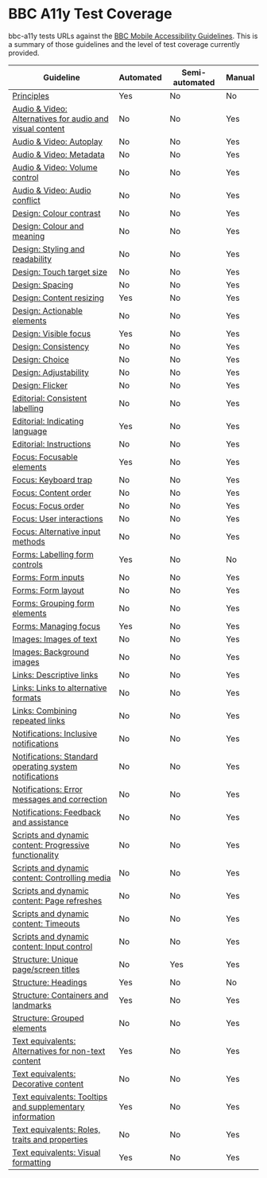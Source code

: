 # BBC A11y Test Coverage

bbc-a11y tests URLs against the
[BBC Mobile Accessibility Guidelines](http://www.bbc.co.uk/guidelines/futuremedia/accessibility/mobile). This is
a summary of those guidelines and the level of test coverage currently provided.

| Guideline                                                                                                                                                                              | Automated | Semi-automated | Manual |
| -------------------------------------------------------------------------------------------------------------------------------------------------------------------------------------- | --------- | -------------- | ------ |
| [Principles](http://www.bbc.co.uk/guidelines/futuremedia/accessibility/mobile/principles)                                                                                              | Yes       | No             | No     |
| [Audio & Video: Alternatives for audio and visual content](http://www.bbc.co.uk/guidelines/futuremedia/accessibility/mobile/audio-and-video/alternatives-for-audio-and-visual-content) | No        | No             | Yes    |
| [Audio & Video: Autoplay](http://www.bbc.co.uk/guidelines/futuremedia/accessibility/mobile/audio-and-video/autoplay)                                                                   | No        | No             | Yes    |
| [Audio & Video: Metadata](http://www.bbc.co.uk/guidelines/futuremedia/accessibility/mobile/audio-and-video/metadata)                                                                   | No        | No             | Yes    |
| [Audio & Video: Volume control](http://www.bbc.co.uk/guidelines/futuremedia/accessibility/mobile/audio-and-video/volume-control)                                                       | No        | No             | Yes    |
| [Audio & Video: Audio conflict](http://www.bbc.co.uk/guidelines/futuremedia/accessibility/mobile/audio-and-video/audio-conflict)                                                       | No        | No             | Yes    |
| [Design: Colour contrast](http://www.bbc.co.uk/guidelines/futuremedia/accessibility/mobile/design/colour-contrast)                                                                     | No        | No             | Yes    |
| [Design: Colour and meaning](http://www.bbc.co.uk/guidelines/futuremedia/accessibility/mobile/design/colour-and-meaning)                                                               | No        | No             | Yes    |
| [Design: Styling and readability](http://www.bbc.co.uk/guidelines/futuremedia/accessibility/mobile/design/styling-and-readability)                                                     | No        | No             | Yes    |
| [Design: Touch target size](http://www.bbc.co.uk/guidelines/futuremedia/accessibility/mobile/design/touch-target-size)                                                                 | No        | No             | Yes    |
| [Design: Spacing](http://www.bbc.co.uk/guidelines/futuremedia/accessibility/mobile/design/spacing)                                                                                     | No        | No             | Yes    |
| [Design: Content resizing](http://www.bbc.co.uk/guidelines/futuremedia/accessibility/mobile/design/content-resizing)                                                                   | Yes       | No             | Yes    |
| [Design: Actionable elements](http://www.bbc.co.uk/guidelines/futuremedia/accessibility/mobile/design/actionable-elements)                                                             | No        | No             | Yes    |
| [Design: Visible focus](http://www.bbc.co.uk/guidelines/futuremedia/accessibility/mobile/design/visible-focus)                                                                         | Yes       | No             | Yes    |
| [Design: Consistency](http://www.bbc.co.uk/guidelines/futuremedia/accessibility/mobile/design/consistency)                                                                             | No        | No             | Yes    |
| [Design: Choice](http://www.bbc.co.uk/guidelines/futuremedia/accessibility/mobile/design/choice)                                                                                       | No        | No             | Yes    |
| [Design: Adjustability](http://www.bbc.co.uk/guidelines/futuremedia/accessibility/mobile/design/adjustability)                                                                         | No        | No             | Yes    |
| [Design: Flicker](http://www.bbc.co.uk/guidelines/futuremedia/accessibility/mobile/design/flicker)                                                                                     | No        | No             | Yes    |
| [Editorial: Consistent labelling](http://www.bbc.co.uk/guidelines/futuremedia/accessibility/mobile/editorial/consistent-labelling)                                                     | No        | No             | Yes    |
| [Editorial: Indicating language](http://www.bbc.co.uk/guidelines/futuremedia/accessibility/mobile/editorial/indicating-language)                                                       | Yes       | No             | Yes    |
| [Editorial: Instructions](http://www.bbc.co.uk/guidelines/futuremedia/accessibility/mobile/editorial/instructions)                                                                     | No        | No             | Yes    |
| [Focus: Focusable elements](http://www.bbc.co.uk/guidelines/futuremedia/accessibility/mobile/focus/focusable-elements)                                                                 | Yes       | No             | Yes    |
| [Focus: Keyboard trap](http://www.bbc.co.uk/guidelines/futuremedia/accessibility/mobile/focus/keyboard-trap)                                                                           | No        | No             | Yes    |
| [Focus: Content order](http://www.bbc.co.uk/guidelines/futuremedia/accessibility/mobile/focus/content-order)                                                                           | No        | No             | Yes    |
| [Focus: Focus order](http://www.bbc.co.uk/guidelines/futuremedia/accessibility/mobile/focus/focus-order)                                                                               | No        | No             | Yes    |
| [Focus: User interactions](http://www.bbc.co.uk/guidelines/futuremedia/accessibility/mobile/focus/user-interactions)                                                                   | No        | No             | Yes    |
| [Focus: Alternative input methods](http://www.bbc.co.uk/guidelines/futuremedia/accessibility/mobile/focus/alternative-input-methods)                                                   | No        | No             | Yes    |
| [Forms: Labelling form controls](http://www.bbc.co.uk/guidelines/futuremedia/accessibility/mobile/forms/labelling-form-controls)                                                       | Yes       | No             | No     |
| [Forms: Form inputs](http://www.bbc.co.uk/guidelines/futuremedia/accessibility/mobile/forms/form-inputs)                                                                               | No        | No             | Yes    |
| [Forms: Form layout](http://www.bbc.co.uk/guidelines/futuremedia/accessibility/mobile/forms/form-layout)                                                                               | No        | No             | Yes    |
| [Forms: Grouping form elements](http://www.bbc.co.uk/guidelines/futuremedia/accessibility/mobile/forms/grouping-form-elements)                                                         | No        | No             | Yes    |
| [Forms: Managing focus](http://www.bbc.co.uk/guidelines/futuremedia/accessibility/mobile/forms/managing-focus)                                                                         | Yes       | No             | Yes    |
| [Images: Images of text](http://www.bbc.co.uk/guidelines/futuremedia/accessibility/mobile/images/images-of-text)                                                                       | No        | No             | Yes    |
| [Images: Background images](http://www.bbc.co.uk/guidelines/futuremedia/accessibility/mobile/images/background-images)                                                                 | No        | No             | Yes    |
| [Links: Descriptive links](http://www.bbc.co.uk/guidelines/futuremedia/accessibility/mobile/links/descriptive-links)                                                                   | No        | No             | Yes    |
| [Links: Links to alternative formats](http://www.bbc.co.uk/guidelines/futuremedia/accessibility/mobile/links/links-to-alternative-formats)                                             | No        | No             | Yes    |
| [Links: Combining repeated links](http://www.bbc.co.uk/guidelines/futuremedia/accessibility/mobile/links/combining-repeated-links)                                                     | No        | No             | Yes    |
| [Notifications: Inclusive notifications](http://www.bbc.co.uk/guidelines/futuremedia/accessibility/mobile/notifications/inclusive-notifications)                                       | No        | No             | Yes    |
| [Notifications: Standard operating system notifications](http://www.bbc.co.uk/guidelines/futuremedia/accessibility/mobile/notifications/standard-operating-system-notifications)       | No        | No             | Yes    |
| [Notifications: Error messages and correction](http://www.bbc.co.uk/guidelines/futuremedia/accessibility/mobile/notifications/error-messages-and-correction)                           | No        | No             | Yes    |
| [Notifications: Feedback and assistance](http://www.bbc.co.uk/guidelines/futuremedia/accessibility/mobile/notifications/feedback-and-assistance)                                       | No        | No             | Yes    |
| [Scripts and dynamic content: Progressive functionality](http://www.bbc.co.uk/guidelines/futuremedia/accessibility/mobile/scripts-and-dynamic-content/progressive-functionality)       | No        | No             | Yes    |
| [Scripts and dynamic content: Controlling media](http://www.bbc.co.uk/guidelines/futuremedia/accessibility/mobile/scripts-and-dynamic-content/controlling-media)                       | No        | No             | Yes    |
| [Scripts and dynamic content: Page refreshes](http://www.bbc.co.uk/guidelines/futuremedia/accessibility/mobile/scripts-and-dynamic-content/page-refreshes)                             | No        | No             | Yes    |
| [Scripts and dynamic content: Timeouts](http://www.bbc.co.uk/guidelines/futuremedia/accessibility/mobile/scripts-and-dynamic-content/timeouts)                                         | No        | No             | Yes    |
| [Scripts and dynamic content: Input control](http://www.bbc.co.uk/guidelines/futuremedia/accessibility/mobile/scripts-and-dynamic-content/input-control)                               | No        | No             | Yes    |
| [Structure: Unique page/screen titles](http://www.bbc.co.uk/guidelines/futuremedia/accessibility/mobile/structure/unique-pagescreen-titles)                                            | No        | Yes            | Yes    |
| [Structure: Headings](http://www.bbc.co.uk/guidelines/futuremedia/accessibility/mobile/structure/headings)                                                                             | Yes       | No             | No     |
| [Structure: Containers and landmarks](http://www.bbc.co.uk/guidelines/futuremedia/accessibility/mobile/structure/containers-and-landmarks)                                             | Yes       | No             | Yes    |
| [Structure: Grouped elements](http://www.bbc.co.uk/guidelines/futuremedia/accessibility/mobile/structure/grouped-elements)                                                             | No        | No             | Yes    |
| [Text equivalents: Alternatives for non-text content](http://www.bbc.co.uk/guidelines/futuremedia/accessibility/mobile/text-equivalents/alternatives-for-non-text-content)             | Yes       | No             | Yes    |
| [Text equivalents: Decorative content](http://www.bbc.co.uk/guidelines/futuremedia/accessibility/mobile/text-equivalents/decorative-content)                                           | No        | No             | Yes    |
| [Text equivalents: Tooltips and supplementary information](http://www.bbc.co.uk/guidelines/futuremedia/accessibility/mobile/text-equivalents/tooltips-and-supplementary-information)   | Yes       | No             | Yes    |
| [Text equivalents: Roles, traits and properties](http://www.bbc.co.uk/guidelines/futuremedia/accessibility/mobile/text-equivalents/roles-traits-and-properties)                        | No        | No             | Yes    |
| [Text equivalents: Visual formatting](http://www.bbc.co.uk/guidelines/futuremedia/accessibility/mobile/text-equivalents/visual-formatting)                                             | Yes       | No             | Yes    |
